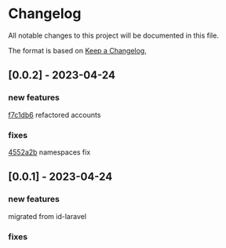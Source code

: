 # Changelog

All notable changes to this project will be documented in this file.

The format is based on [Keep a Changelog](https://keepachangelog.com/en/1.0.0/),

## [0.0.2] - 2023-04-24
### new features
[f7c1db6](https://github.com/Werify/laravel/commit/f7c1db6dd17c0d386af394ded97eea16048e0c25) refactored accounts 

### fixes
[4552a2b](https://github.com/Werify/laravel/commit/4552a2be22f72df600b5e6872b273888e89f2468) namespaces fix

## [0.0.1] - 2023-04-24

### new features
migrated from id-laravel

### fixes
